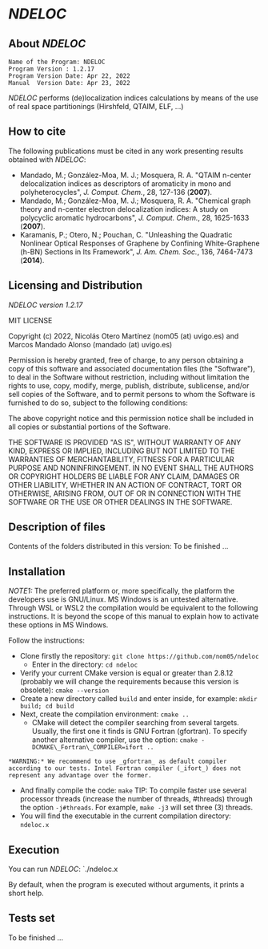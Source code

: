 # _NDELOC_

## About _NDELOC_

    Name of the Program: NDELOC
    Program Version : 1.2.17
    Program Version Date: Apr 22, 2022
    Manual  Version Date: Apr 23, 2022

_NDELOC_ performs (de)localization indices calculations by means of the use of real space partitionings (Hirshfeld, QTAIM, ELF, ...)

## How to cite

The following publications must be cited in any work presenting results obtained with _NDELOC_:

   - Mandado, M.; González-Moa, M. J.; Mosquera, R. A. "QTAIM n-center delocalization indices as descriptors of aromaticity in mono and polyheterocycles", *J. Comput. Chem.*, 28, 127-136 (**2007**).
   - Mandado, M.; González-Moa, M. J.; Mosquera, R. A. "Chemical graph theory and n-center electron delocalization indices: A study on polycyclic aromatic hydrocarbons", *J. Comput. Chem.*, 28, 1625-1633 (**2007**).
   - Karamanis, P.; Otero, N.; Pouchan, C. "Unleashing the Quadratic Nonlinear Optical Responses of Graphene by Confining White-Graphene (h-BN) Sections in Its Framework", *J. Am. Chem. Soc.*, 136, 7464-7473 (**2014**).

## Licensing and Distribution 

_NDELOC version 1.2.17_

MIT LICENSE

Copyright (c) 2022, Nicolás Otero Martínez (nom05 (at) uvigo.es) and Marcos Mandado Alonso (mandado (at) uvigo.es)

Permission is hereby granted, free of charge, to any person obtaining a copy
of this software and associated documentation files (the "Software"),
to deal in the Software without restriction, including without limitation
the rights to use, copy, modify, merge, publish, distribute, sublicense,
and/or sell copies of the Software, and to permit persons to whom the Software
is furnished to do so, subject to the following conditions:

The above copyright notice and this permission notice shall be included
in all copies or substantial portions of the Software.

THE SOFTWARE IS PROVIDED "AS IS", WITHOUT WARRANTY OF ANY KIND, EXPRESS
OR IMPLIED, INCLUDING BUT NOT LIMITED TO THE WARRANTIES OF MERCHANTABILITY,
FITNESS FOR A PARTICULAR PURPOSE AND NONINFRINGEMENT. IN NO EVENT SHALL
THE AUTHORS OR COPYRIGHT HOLDERS BE LIABLE FOR ANY CLAIM, DAMAGES OR
OTHER LIABILITY, WHETHER IN AN ACTION OF CONTRACT, TORT OR OTHERWISE,
ARISING FROM, OUT OF OR IN CONNECTION WITH THE SOFTWARE OR THE USE OR
OTHER DEALINGS IN THE SOFTWARE.


## Description of files

Contents of the folders distributed in this version:
To be finished ...        

## Installation

*NOTE1:* The preferred platform or, more specifically, the platform the developers use is GNU/Linux. MS Windows is an untested alternative. Through WSL or WSL2 the compilation would be equivalent to the following instructions. It is beyond the scope of this manual to explain how to activate these options in MS Windows.

Follow the instructions:
   - Clone firstly the repository: `git clone https://github.com/nom05/ndeloc`
	 - Enter in the directory: `cd ndeloc`
   - Verify your current CMake version is equal or greater than 2.8.12 (probably we will change the requirements because this version is obsolete): `cmake --version`
   - Create a new directory called `build` and enter inside, for example: `mkdir build; cd build`
   - Next, create the compilation environment: `cmake ..`
      - CMake will detect the compiler searching from several targets. Usually, the first one it finds is GNU Fortran (gfortran). To specify another alternative compiler, use the option: `cmake -DCMAKE\_Fortran\_COMPILER=ifort ..`
        
	*WARNING:* We recommend to use _gfortran_ as default compiler according to our tests. Intel Fortran compiler (_ifort_) does not represent any advantage over the former.
   - And finally compile the code: `make`
     TIP: To compile faster use several processor threads (increase the number of threads, \#threads) through the option `-j#threads`. For example, `make -j3` will set three (3) threads.
   - You will find the executable in the current compilation directory: `ndeloc.x`

## Execution

You can run _NDELOC_: `./ndeloc.x

By default, when the program is executed without arguments, it prints a short help.

## Tests set

To be finished ...
